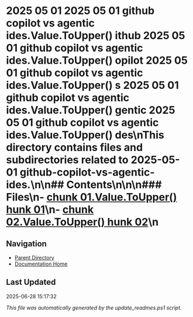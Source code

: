 ﻿# 2025 05 01  2025 05 01 github copilot vs agentic ides.Value.ToUpper() ithub  2025 05 01 github copilot vs agentic ides.Value.ToUpper() opilot  2025 05 01 github copilot vs agentic ides.Value.ToUpper() s  2025 05 01 github copilot vs agentic ides.Value.ToUpper() gentic  2025 05 01 github copilot vs agentic ides.Value.ToUpper() des\nThis directory contains files and subdirectories related to 2025-05-01 github-copilot-vs-agentic-ides.\n\n## Contents\n<!-- toc -->\n\n### Files\n- [chunk 01.Value.ToUpper() hunk 01](./chunk_01.md)\n- [chunk 02.Value.ToUpper() hunk 02](./chunk_02.md)\n
## Navigation

- [Parent Directory](../)
- [Documentation Home](../../)

## Last Updated

2025-06-28 15:17:32

*This file was automatically generated by the update_readmes.ps1 script.*